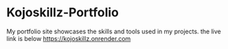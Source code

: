 # Kojoskillz-Portfolio
My portfolio site showcases the skills and tools used in my projects.
the live link is below
https://kojoskillz.onrender.com
